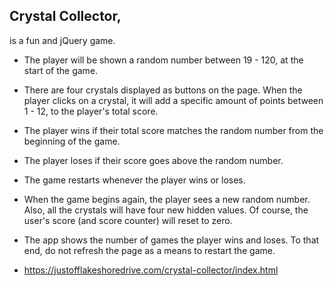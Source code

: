 
## Crystal Collector, 
is a fun and jQuery game.

  * The player will be shown a random number between 19 - 120, at the start of the game.
  * There are four crystals displayed as buttons on the page. When the player clicks on a crystal, it will add a specific amount  of points between 1 - 12, to the player's total score.

   * The player wins if their total score matches the random number from the beginning of the game.

   * The player loses if their score goes above the random number.

   * The game restarts whenever the player wins or loses.

   * When the game begins again, the player sees a new random number. Also, all the crystals will have four new hidden values. Of course, the user's score (and score counter) will reset to zero.

   * The app shows the number of games the player wins and loses. To that end, do not refresh the page as a means to restart the game.

* https://justofflakeshoredrive.com/crystal-collector/index.html


